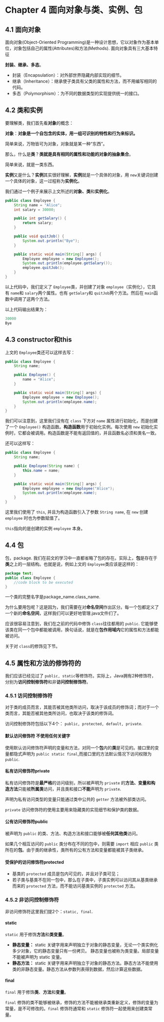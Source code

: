 # Chapter 4 面向对象与类、实例、包

## 4.1 面向对象

面向对象(Object-Oriented Programming)是一种设计思想，它以对象作为基本单位，对象包括自己的属性(Attributes)和方法(Methods). 面向对象具有三大基本特征

**封装、继承、多态**。

* 封装（Encapsulation）：对外部世界隐藏内部实现的细节。
* 继承（Inheritance）：继承使子类具有父类的属性和方法，而不用编写相同的代码。
* 多态（Polymorphism）：为不同的数据类型的实现提供统一的接口。

## 4.2 类和实例

要理解类，我们首先看**对象**的概念：

**对象**：**对象是一个自包含的实体，用一组可识别的特性和行为来标识。**

简单来说，万物皆可为对象，对象就是某一种“东西”。

那么，什么是**类**？**类就是具有相同的属性和功能的对象的抽象集合**。

简单来说，就是一类东西。

**实例**又是什么？**实例**其实很好理解，**实例**就是一个具体的对象，用 `new`关键词创建一个具体的对象，这一过程称为**实例化**。

我们通过一个例子来展示上文所述的**对象、类**和**实例化**。

```java
public class Employee {
    String name = "Alice";
    int salary = 30000;

    public int getSalary() {
        return salary;
    }

    public void quitJob() {
        System.out.println("Bye");
    }

    public static void main(String[] args) {
        Employee employee = new Employee();
        System.out.println(employee.getSalary());
        employee.quitJob();
    }
}
```

以上代码中，我们定义了 `Employee`类，并创建了对象 `employee`（实例化），它具有 `name`和 `salary`两个属性。也有 `getSalary`和 `quitJob`两个方法。然后在 `main`函数中调用了这两个方法。

以上代码输出结果为：

```java
30000
Bye
```

## 4.3 constructor和this

上文的 `Employee`类还可以这样去写：

```java
public class Employee {
    String name;

    public Employee() {
        name = "Alice";
    }

    public static void main(String[] args) {
        Employee employee = new Employee();
        System.out.println(employee.name);
    }
}
```

我们可以注意到，这里我们没有在 `class` 下方对 `name` 属性进行初始化，而是创建了一个 `Employee()` 构造函数。**构造函数**用于初始化实例。每次使用 `new` 初始化实例时，它都会被调用。构造函数是不能有返回值的，并且函数名必须和类名一致。

还可以这样写：

```java
public class Employee {
    String name;

    public Employee(String name) {
        this.name = name;
    }

    public static void main(String[] args) {
        Employee employee = new Employee("Alice");
        System.out.println(employee.name);
    }
}
```

这里我们使用了 `this`, 并且为构造函数引入了参数 `String name`, 在 `new` 创建 `employee` 时也为参数赋值了。

`this`指向的是创建的实例 `employee` 本身。

## 4.4 包

包，package. 我们在前文的学习中一直都省略了包的存在。实际上，**包**是存在于**类**之上的一层结构。也就是说，例如上文的 `Employee`类应该是这样的：

```java
package test;
public class Employee {
	//code block to be executed
}
```

一个类的完整名字是package_name.class_name.

为什么要用包呢？这是因为，我们需要在对**命名空间**作出区分。每一个包都定义了一个新的**命名空间**，这样我们可以更好地管理.java文件们了。

应该很容易注意到，我们在之前的代码中修饰 `class`往往都用的 `public`. 它能够使该类在同一个包中都能被调用，换句话说，就是在**包作用域内**它的属性和方法都能被访问。

关于对 `class`的修饰见下节。

## 4.5 属性和方法的修饰符的

我们应该已经见过了 `public, static`等修饰符。实际上，Java拥有2种修饰符，分别为**访问控制修饰符**和非**访问控制修饰符**。

### 4.5.1 访问控制修饰符

对于类的成员而言，其能否被其他类所访问，取决于该成员的修饰词；而对于一个类而言，其能否被其他类所访问，也取决于该类的修饰词。

访问控制修饰符包括以下4个： `public, protected, default, private`.

#### 默认访问修饰符 不使用任何关键字

使用默认访问修饰符声明的变量和方法，对同一个**包**内的**类**是可见的。接口里的变量都隐式声明为 `public static final`,而接口里的方法默认情况下访问权限为 `public`.

#### 私有访问修饰符private

私有访问修饰符是**最严格**的访问级别，所以被声明为 `private` 的**方法、变量和构造方法**只能被**所属类**访问，并且类和接口**不能**声明为  `private`.

声明为私有访问类型的变量只能通过类中公共的 `getter` 方法被外部类访问。

`private` 访问修饰符的使用主要用来隐藏类的实现细节和保护类的数据。

#### 公有访问修饰符public

被声明为 `public` 的类、方法、构造方法和接口能够被**任何其他类**访问。

如果几个相互访问的 `public` 类分布在不同的包中，则需要  `import` 相应 `public` 类所在的**包**。由于类的继承性，类所有的公有方法和变量都能被其子类继承。

#### 受保护的访问修饰符protected

* 基类的 `protected` 成员是包内可见的，并且对子类可见；
* 若子类与基类不在同一包中，那么在子类中，子类实例可以访问其从基类继承而来的 `protected` 方法，而不能访问基类实例的 `protected` 方法。

### 4.5.2 非访问控制修饰符

非访问修饰符这里我们提2个：`static, final`.

#### static

`static` 用于修饰**方法**和**类变量**。

* **静态变量：**
  static 关键字用来声明独立于对象的静态变量，无论一个类实例化多少对象，它的静态变量只有一份拷贝。 静态变量也被称为类变量。局部变量不能被声明为 static 变量。
* **静态方法：**
  static 关键字用来声明独立于对象的静态方法。静态方法不能使用类的非静态变量。静态方法从参数列表得到数据，然后计算这些数据。

#### final

`final` 用于修饰**类**、**方法**和**变量**。

`final` 修饰的类不能够被继承，修饰的方法不能被继承类重新定义，修饰的变量为常量，是不可修改的。`final` 修饰符通常和 `static` 修饰符一起使用来创建类常量。
